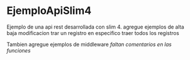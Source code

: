 # EjemploApiSlim4
Ejemplo de una api rest desarrollada con slim 4. 
agregue ejemplos de
alta
baja
modificacion 
trar un registro en especifico 
traer todos los registros

Tambien agregue ejemplos de middleware 
*faltan comentarios en las funciones*
